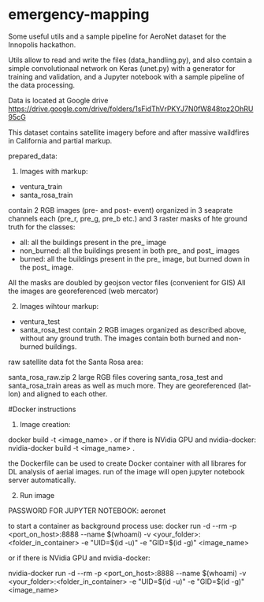 # emergency-mapping
Some useful utils and a sample pipeline for AeroNet dataset for the Innopolis hackathon.

Utils allow to read and write the files (data_handling.py), and also contain a simple convolutionaal network on Keras (unet.py) with a generator for training and validation, and a Jupyter notebook with a sample pipeline of the data processing.

Data is located at Google drive https://drive.google.com/drive/folders/1sFidThVrPKYJ7N0fW848toz2OhRU95cG

This dataset contains satellite imagery before and after massive waildfires in California and partial markup.

prepared_data:
1. Images with markup:
- ventura_train
- santa_rosa_train

contain 2 RGB images (pre- and post- event) organized in 3 seaprate channels each (pre_r, pre_g, pre_b etc.)
and 3 raster masks of hte ground truth for the classes:
- all: all the buildings present in the pre_ image
- non_burned: all the buildings present in both pre_ and post_ images
- burned: all the buildings present in the pre_ image, but burned down in the post_ image.

All the masks are doubled by geojson vector files (convenient for GIS)
All the images are georeferenced (web mercator)

2. Images wihtour markup:
- ventura_test
- santa_rosa_test
contain 2 RGB images organized as described above, without any ground truth. The images contain both burned and non-burned buildings.

raw satellite data fot the Santa Rosa area: 

santa_rosa_raw.zip
2 large RGB files covering santa_rosa_test and santa_rosa_train areas as well as much more. They are georeferenced (lat-lon) and aligned to each other.

#Docker instructions

1. Image creation:

docker build -t <image_name> .
or if there is NVidia GPU and nvidia-docker:
nvidia-docker build -t <image_name> .

the Dockerfile can be used to create Docker container with all librares for DL analysis of aerial images.
run of the image will open jupyter notebook server automatically.

2. Run image 

PASSWORD FOR JUPYTER NOTEBOOK: aeronet

to start a container as background process use:
docker run -d --rm -p <port_on_host>:8888 --name $(whoami) -v <your_folder>:<folder_in_container> -e "UID=$(id -u)" -e "GID=$(id -g)" <image_name>

or if there is NVidia GPU and nvidia-docker:

nvidia-docker run -d --rm -p <port_on_host>:8888 --name $(whoami) -v <your_folder>:<folder_in_container> -e "UID=$(id -u)" -e "GID=$(id -g)" <image_name>

